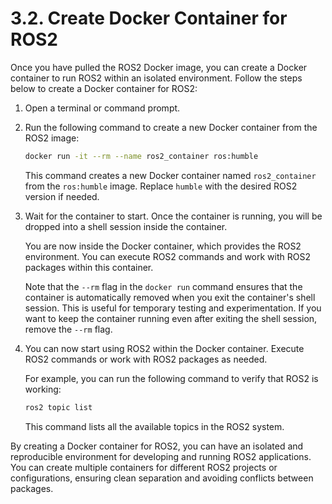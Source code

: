 # 3.2. Create Docker Container for ROS2

Once you have pulled the ROS2 Docker image, you can create a Docker container to run ROS2 within an isolated environment. Follow the steps below to create a Docker container for ROS2:

1. Open a terminal or command prompt.

2. Run the following command to create a new Docker container from the ROS2 image:

   ```bash
   docker run -it --rm --name ros2_container ros:humble
   ```

   This command creates a new Docker container named `ros2_container` from the `ros:humble` image. Replace `humble` with the desired ROS2 version if needed.

3. Wait for the container to start. Once the container is running, you will be dropped into a shell session inside the container.

   You are now inside the Docker container, which provides the ROS2 environment. You can execute ROS2 commands and work with ROS2 packages within this container.

   Note that the `--rm` flag in the `docker run` command ensures that the container is automatically removed when you exit the container's shell session. This is useful for temporary testing and experimentation. If you want to keep the container running even after exiting the shell session, remove the `--rm` flag.

4. You can now start using ROS2 within the Docker container. Execute ROS2 commands or work with ROS2 packages as needed.

   For example, you can run the following command to verify that ROS2 is working:

   ```bash
   ros2 topic list
   ```

   This command lists all the available topics in the ROS2 system.

By creating a Docker container for ROS2, you can have an isolated and reproducible environment for developing and running ROS2 applications. You can create multiple containers for different ROS2 projects or configurations, ensuring clean separation and avoiding conflicts between packages.